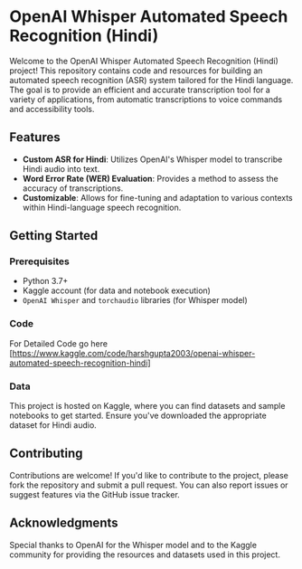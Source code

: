 # OpenAI Whisper Automated Speech Recognition (Hindi)

Welcome to the OpenAI Whisper Automated Speech Recognition (Hindi) project! This repository contains code and resources for building an automated speech recognition (ASR) system tailored for the Hindi language. The goal is to provide an efficient and accurate transcription tool for a variety of applications, from automatic transcriptions to voice commands and accessibility tools.

## Features

- **Custom ASR for Hindi**: Utilizes OpenAI's Whisper model to transcribe Hindi audio into text.
- **Word Error Rate (WER) Evaluation**: Provides a method to assess the accuracy of transcriptions.
- **Customizable**: Allows for fine-tuning and adaptation to various contexts within Hindi-language speech recognition.

## Getting Started

### Prerequisites
- Python 3.7+
- Kaggle account (for data and notebook execution)
- `OpenAI Whisper` and `torchaudio` libraries (for Whisper model)

### Code
For Detailed Code go here [https://www.kaggle.com/code/harshgupta2003/openai-whisper-automated-speech-recognition-hindi]

### Data
This project is hosted on Kaggle, where you can find datasets and sample notebooks to get started. Ensure you've downloaded the appropriate dataset for Hindi audio.

## Contributing
Contributions are welcome! If you'd like to contribute to the project, please fork the repository and submit a pull request. You can also report issues or suggest features via the GitHub issue tracker.

## Acknowledgments
Special thanks to OpenAI for the Whisper model and to the Kaggle community for providing the resources and datasets used in this project.


